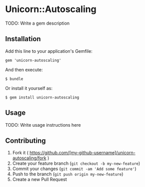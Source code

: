# Unicorn::Autoscaling

TODO: Write a gem description

## Installation

Add this line to your application's Gemfile:

    gem 'unicorn-autoscaling'

And then execute:

    $ bundle

Or install it yourself as:

    $ gem install unicorn-autoscaling

## Usage

TODO: Write usage instructions here

## Contributing

1. Fork it ( https://github.com/[my-github-username]/unicorn-autoscaling/fork )
2. Create your feature branch (`git checkout -b my-new-feature`)
3. Commit your changes (`git commit -am 'Add some feature'`)
4. Push to the branch (`git push origin my-new-feature`)
5. Create a new Pull Request
